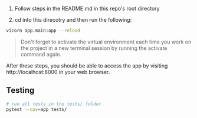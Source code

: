 1. Follow steps in the README.md in this repo's root directory

2. cd into this direcotry and then run the following:

```sh
vicorn app.main:app --reload
```

> Don't forget to activate the virtual environment each time you work on the project in a new terminal session by running the activate command again.

After these steps, you should be able to access the app by visiting http://localhost:8000 in your web browser.

## Testing
```sh
# run all tests in the tests/ folder
pytest --cov=app tests/
```